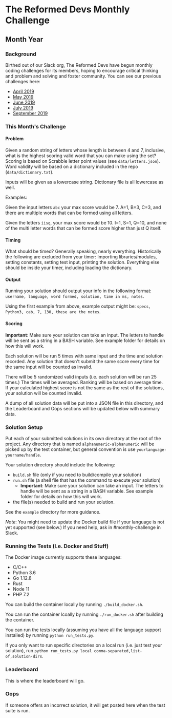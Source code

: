 # The Reformed Devs Monthly Challenge

## Month Year

### Background

Birthed out of our Slack org, The Reformed Devs have begun monthly coding challenges for its members, hoping to encourage critical thinking and problem and solving and foster community. You can see our previous challenges here:

* [April 2019](https://github.com/plusuncold/longest-word-test)
* [May 2019](https://github.com/plusuncold/rainfall-calc-challenge)
* [June 2019](https://github.com/ReformedDevs/challenge-2019-06)
* [July 2019](https://github.com/ReformedDevs/challenge-2019-07)
* [September 2019](https://github.com/ReformedDevs/challenge-2019-09)

### This Month's Challenge

#### Problem

Given a random string of letters whose length is between 4 and 7, inclusive, what is the highest scoring valid word that you can make using the set? Scoring is based on Scrabble letter point values (see `data/letters.json`). Word validity will be based on a dictionary included in the repo (`data/dictionary.txt`).

Inputs will be given as a lowercase string. Dictionary file is all lowercase as well.

Examples:

Given the input letters `abc` your max score would be 7. A=1, B=3, C=3, and there are multiple words that can be formed using all letters.

Given the letters `iisq`, your max score would be 10. I=1, S=1, Q=10, and none of the multi letter words that can be formed score higher than just Q itself.

#### Timing

What should be timed? Generally speaking, nearly everything. Historically the following are excluded from your timer: Importing libraries/modules, setting constants, setting test input, printing the solution. Everything else should be inside your timer, including loading the dictionary.

#### Output

Running your solution should output your info in the following format: `username, language, word formed, solution, time in ms, notes`.

Using the first example from above, example output might be: `specs, Python3, cab, 7, 130, these are the notes`.

#### Scoring

**Important**: Make sure your solution can take an input. The letters to handle will be sent as a string in a BASH variable. See example folder for details on how this will work.

Each solution will be run 5 times with same input and the time and solution recorded. Any solution that doesn't submit the same score every time for the same input will be counted as invalid.

There will be 5 randomized valid inputs (i.e. each solution will be run 25 times.) The times will be averaged. Ranking will be based on average time. If your calculated highest score is not the same as the rest of the solutions, your solution will be counted invalid.

A dump of all solution data will be put into a JSON file in this directory, and the Leaderboard and Oops sections will be updated below with summary data.

### Solution Setup

Put each of your submitted solutions in its own directory at the root of the project. Any directory that is named `alphanumeric-alphanumeric` will be picked up by the test container, but general convention is use `yourlanguage-yourname/handle`.

Your solution directory should include the following:

* `build.sh` file (only if you need to build/compile your solution)
* `run.sh` file (a shell file that has the command to execute your solution)
  * **Important**: Make sure your solution can take an input. The letters to handle will be sent as a string in a BASH variable. See example folder for details on how this will work.
* the file(s) needed to build and run your solution.

See the `example` directory for more guidance.

*Note*: You might need to update the Docker build file if your language is not yet supported (see below.) If you need help, ask in #monthly-challenge in Slack.

### Running the Tests (I.e. Docker and Stuff)

The Docker image currently supports these languages:

* C/C++
* Python 3.6
* Go 1.12.8
* Rust
* Node 11
* PHP 7.2

You can build the container locally by running `./build_docker.sh`.

You can run the container lcoally by running `./run_docker.sh` after building the container.

You can run the tests locally (assuming you have all the language support installed) by running `python run_tests.py`.

If you only want to run specific directories on a local run (i.e. just test your solution), run `python run_tests.py local comma-separated,list-of,solution-dirs`.

### Leaderboard

This is where the leaderboard will go.

### Oops

If someone offers an incorrect solution, it will get posted here when the test suite is run.
